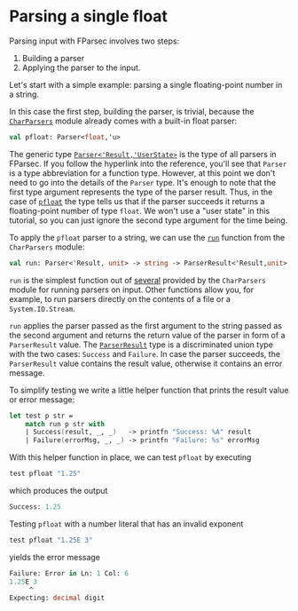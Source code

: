 # Parsing a single float

Parsing input with FParsec involves two steps:

1. Building a parser
2. Applying the parser to the input.

Let's start with a simple example: parsing a single floating-point number in a string.

In this case the first step, building the parser, is trivial, because the [`CharParsers`](http://www.quanttec.com/fparsec/reference/charparsers.html) module already comes with a built-in float parser:

```fsharp
val pfloat: Parser<float,'u>
```

The generic type [`Parser<'Result,'UserState>`](http://www.quanttec.com/fparsec/reference/primitives.html#members.Parser) is the type of all parsers in FParsec. 
If you follow the hyperlink into the reference, you'll see that `Parser` is a type abbreviation for a function type. 
However, at this point we don't need to go into the details of the `Parser` type. It's enough to note that the first type argument represents the type of the parser result. 
Thus, in the case of [`pfloat`](http://www.quanttec.com/fparsec/reference/charparsers.html#members.pfloat) the type tells us that if the parser succeeds it returns a floating-point number of type `float`. 
We won't use a "user state" in this tutorial, so you can just ignore the second type argument for the time being.

To apply the `pfloat` parser to a string, we can use the [`run`](http://www.quanttec.com/fparsec/reference/charparsers.html#members.run) function from the `CharParsers` module:

```fsharp
val run: Parser<'Result, unit> -> string -> ParserResult<'Result,unit>
```

`run` is the simplest function out of [several](http://www.quanttec.com/fparsec/reference/charparsers.html#interface.runparser-functions) provided by the `CharParsers` module for running parsers on input. 
Other functions allow you, for example, to run parsers directly on the contents of a file or a `System.IO.Stream`.

`run` applies the parser passed as the first argument to the string passed as the second argument and returns the return value of the parser in form of a `ParserResult` value. 
The [`ParserResult`](http://www.quanttec.com/fparsec/reference/charparsers.html#members.ParserResult) type is a discriminated union type with the two cases:  `Success` and `Failure`. 
In case the parser succeeds, the `ParserResult` value contains the result value, otherwise it contains an error message.

To simplify testing we write a little helper function that prints the result value or error message:

```fsharp
let test p str =
    match run p str with
    | Success(result, _, _)   -> printfn "Success: %A" result
    | Failure(errorMsg, _, _) -> printfn "Failure: %s" errorMsg
```

With this helper function in place, we can test `pfloat` by executing

```fsharp
test pfloat "1.25"
```
which produces the output

```fsharp
Success: 1.25
```

Testing `pfloat` with a number literal that has an invalid exponent

```fsharp
test pfloat "1.25E 3"
```

yields the error message

```fsharp
Failure: Error in Ln: 1 Col: 6
1.25E 3
     ^
Expecting: decimal digit
```